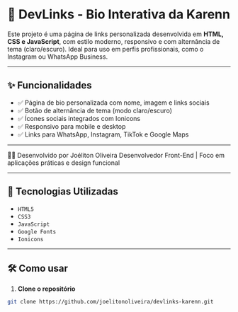 # 💼 DevLinks - Bio Interativa da Karenn

Este projeto é uma página de links personalizada desenvolvida em **HTML, CSS e JavaScript**, com estilo moderno, responsivo e com alternância de tema (claro/escuro). Ideal para uso em perfis profissionais, como o Instagram ou WhatsApp Business.

---

## ✨ Funcionalidades

- ✅ Página de bio personalizada com nome, imagem e links sociais
- ✅ Botão de alternância de tema (modo claro/escuro)
- ✅ Ícones sociais integrados com Ionicons
- ✅ Responsivo para mobile e desktop
- ✅ Links para WhatsApp, Instagram, TikTok e Google Maps

---

🧑‍💻 Desenvolvido por
Joéliton Oliveira
Desenvolvedor Front-End | Foco em aplicações práticas e design funcional

---

## 🧪 Tecnologias Utilizadas

- `HTML5`
- `CSS3`
- `JavaScript`
- `Google Fonts`
- `Ionicons`

---

## 🛠️ Como usar

1. **Clone o repositório**
```bash
git clone https://github.com/joelitonoliveira/devlinks-karenn.git
